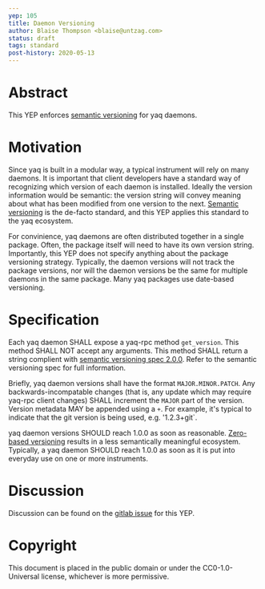 ```yaml
---
yep: 105
title: Daemon Versioning
author: Blaise Thompson <blaise@untzag.com>
status: draft
tags: standard
post-history: 2020-05-13
---
```


# Abstract

This YEP enforces [semantic versioning](https://semver.org/) for yaq daemons.

# Motivation

Since yaq is built in a modular way, a typical instrument will rely on many daemons.
It is important that client developers have a standard way of recognizing which version of each daemon is installed.
Ideally the version information would be semantic: the version string will convey meaning about what has been modified from one version to the next.
[Semantic versioning](https://semver.org/) is the de-facto standard, and this YEP applies this standard to the yaq ecosystem.

For convinience, yaq daemons are often distributed together in a single package.
Often, the package itself will need to have its own version string.
Importantly, this YEP does not specify anything about the package versioning strategy.
Typically, the daemon versions will not track the package versions, nor will the daemon versions be the same for multiple daemons in the same package.
Many yaq packages use date-based versioning.

# Specification

Each yaq daemon SHALL expose a yaq-rpc method `get_version`.
This method SHALL NOT accept any arguments.
This method SHALL return a string complient with [semantic versioning spec 2.0.0](https://semver.org/spec/v2.0.0.html).
Refer to the semantic versioning spec for full information.

Briefly, yaq daemon versions shall have the format `MAJOR.MINOR.PATCH`.
Any backwards-incompatable changes (that is, any update which may require yaq-rpc client changes) SHALL increment the `MAJOR` part of the version.
Version metadata MAY be appended using a `+`.
For example, it's typical to indicate that the git version is being used, e.g. '1.2.3+git`.

yaq daemon versions SHOULD reach 1.0.0 as soon as reasonable.
[Zero-based versioning](https://0ver.org/) results in a less semantically meaningful ecosystem.
Typically, a yaq daemon SHOULD reach 1.0.0 as soon as it is put into everyday use on one or more instruments.

# Discussion

Discussion can be found on the [gitlab issue](https://gitlab.com/yaq/yeps/-/issues/9) for this YEP.

# Copyright

This document is placed in the public domain or under the CC0-1.0-Universal license, whichever is more permissive.

